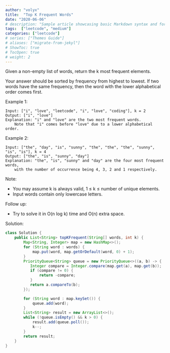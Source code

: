 ```yaml
---
author: "volyx"
title:  "Top K Frequent Words"
date: "2020-06-06"
# description: "Sample article showcasing basic Markdown syntax and formatting for HTML elements."
tags:  ["leetcode", "medium"]
categories: ["leetcode"]
# series: ["Themes Guide"]
# aliases: ["migrate-from-jekyl"]
# ShowToc: true
# TocOpen: true
# weight: 2
---
```


Given a non-empty list of words, return the k most frequent elements.

Your answer should be sorted by frequency from highest to lowest. If two words have the same frequency, then the word with the lower alphabetical order comes first.

Example 1:
```
Input: ["i", "love", "leetcode", "i", "love", "coding"], k = 2
Output: ["i", "love"]
Explanation: "i" and "love" are the two most frequent words.
    Note that "i" comes before "love" due to a lower alphabetical order.
```

Example 2:
```
Input: ["the", "day", "is", "sunny", "the", "the", "the", "sunny", "is", "is"], k = 4
Output: ["the", "is", "sunny", "day"]
Explanation: "the", "is", "sunny" and "day" are the four most frequent words,
    with the number of occurrence being 4, 3, 2 and 1 respectively.
```

Note:

- You may assume k is always valid, 1 ≤ k ≤ number of unique elements.
- Input words contain only lowercase letters.

Follow up:

- Try to solve it in O(n log k) time and O(n) extra space.

Solution:

```java
class Solution {
    public List<String> topKFrequent(String[] words, int k) {
        Map<String, Integer> map = new HashMap<>();
        for (String word : words) {
            map.put(word, map.getOrDefault(word, 0) + 1);
        }
        PriorityQueue<String> queue = new PriorityQueue<>((a, b) -> {  
           Integer compare = Integer.compare(map.get(a), map.get(b));  
           if (compare != 0) {
               return -compare;
           } 
           return a.compareTo(b);
        });

        for (String word : map.keySet()) {
            queue.add(word);
        }
        List<String> result = new ArrayList<>();
        while (!queue.isEmpty() && k > 0) {
            result.add(queue.poll());
            k--;
        }
        return result;
    }  
}
